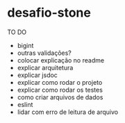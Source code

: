 # desafio-stone

TO DO

- bigint
- outras validações?
- colocar explicação no readme
- explicar arquitetura
- explicar jsdoc
- explicar como rodar o projeto
- explicar como rodar os testes
- como criar arquivos de dados
- eslint
- lidar com erro de leitura de arquivo